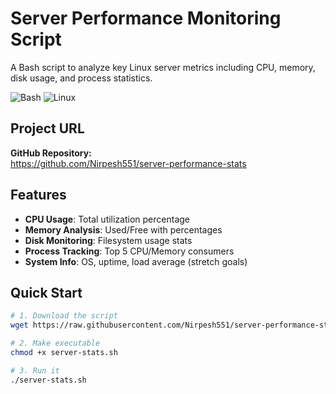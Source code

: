 #  Server Performance Monitoring Script

A Bash script to analyze key Linux server metrics including CPU, memory, disk usage, and process statistics.

![Bash](https://img.shields.io/badge/shell_script-%23121011.svg?style=for-the-badge&logo=gnu-bash&logoColor=white)
![Linux](https://img.shields.io/badge/Linux-FCC624?style=for-the-badge&logo=linux&logoColor=black)

##  Project URL
**GitHub Repository:**  
https://github.com/Nirpesh551/server-performance-stats

##  Features
- **CPU Usage**: Total utilization percentage
- **Memory Analysis**: Used/Free with percentages
- **Disk Monitoring**: Filesystem usage stats
- **Process Tracking**: Top 5 CPU/Memory consumers
- **System Info**: OS, uptime, load average (stretch goals)

##  Quick Start
```bash
# 1. Download the script
wget https://raw.githubusercontent.com/Nirpesh551/server-performance-stats/main/server-stats.sh

# 2. Make executable
chmod +x server-stats.sh

# 3. Run it
./server-stats.sh
